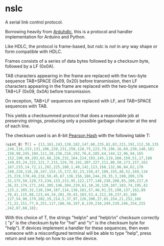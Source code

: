# nslc
A serial link control protocol.

Borrowing heavily from [Arduhdlc](https://github.com/jarkko-hautakorpi/Arduhdlc), this is a protocol and handler implementation for
Arduino and Python.

Like HDLC, the protocol is frame-based, but nslc is *not* in any way shape or form compatible with HDLC.

Frames consists of a series of data bytes followed by a checksum byte, followed by a LF (0x0A).

TAB characters appearing in the frame are replaced with the two-byte sequence  TAB+SPACE (0x09, 0x20) before transmission, then
LF characters appearing in the frame are replaced with the two-byte sequence TAB+LF (0x09, 0x0A)  before transmission.

On reception, TAB+LF sequences are replaced with LF, and TAB+SPACE sequences with TAB.

This yields a checksummed protocol that does a reasonable job at preserving strings, producing only a possible garbage character
at the end of each line.

The checksum used is an 8-bit [Pearson Hash](https://en.wikipedia.org/wiki/Pearson_hashing) with the following table T:
```c++
(uint_8) T[] = {13,161,243,130,182,147,68,235,82,83,221,191,112,38,135,184,143,206
,240,116,253,131,106,220,231,250,120,75,223,79,196,16,69,230,140,101
,150,98,245,104,111,20,236,216,192,76,6,185,64,144,12,96,94,165
,152,190,99,203,63,66,226,232,164,224,193,145,119,160,159,51,17,108
,149,93,24,222,121,7,215,124,70,141,207,227,211,80,50,173,157,163
,167,233,14,72,11,202,225,100,1,40,142,113,168,132,86,84,62,178
,248,228,118,28,247,153,15,172,92,23,158,47,189,155,48,52,169,134
,25,219,170,49,218,59,45,67,136,156,186,244,29,35,3,199,209,176
,31,175,58,128,73,234,133,213,95,122,177,148,238,208,85,109,217,0
,36,33,174,171,241,205,146,204,229,61,10,26,129,107,183,74,195,42
,125,2,105,32,110,194,187,114,138,181,57,46,91,55,198,137,162,89
,78,41,115,88,123,44,34,201,39,43,103,53,4,212,30,237,81,180
,127,54,90,179,102,19,214,5,37,97,126,200,27,65,154,21,252,166
,71,22,151,77,9,251,117,188,56,197,8,139,210,249,239,246,254,255
,242,87,60,18};
```

With this choice of T, the strings "help\n" and "help\r\n" checksum correctly ( "p" is the checksum byte for "hel" and "\r" is the checksum byte for "help").
If devices implement a handler for these sequences, then even someone with a misconfigured terminal
will be able to type "help", press return and see help on how to use the device.


